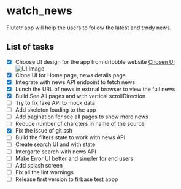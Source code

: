 # watch_news

Flutetr app will help the users to follow the latest and trndy news.

## List of tasks

* [x] Choose UI design for the app from dribbble website [Chosen UI](https://dribbble.com/shots/18473648-Sports-News-App)
![UI Image](https://i.ibb.co/D4qSt76/original-8e4e58594fe5821f8bccf6bb9da1c8d7.webp)
* [x] Clone UI for Home page, news details page
* [x] Integrate with news API endpoint to fetch news
* [x] Lunch the URL of news in extrnal browser to view the full news
* [x] Build See All pages and with vertical scrollDirection
* [ ] Try to fix fake API to mock data
* [ ] Add skeleton loading to the app
* [ ] Add pagination for see all pages to show more news
* [ ] Reduce number of charcters in name of the source
* [x] Fix the issue of git ssh
* [ ] Build the filters state to work with news API
* [ ] Create search UI and with state
* [ ] Intergarte search with news API
* [ ] Make Error UI better and simpler for end users
* [ ] Add splash screen
* [ ] Fix all the lint warnings
* [ ] Release first version to firbase test appp